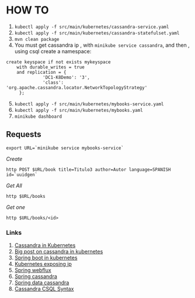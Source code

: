 # HOW TO
 
1. `kubectl apply -f src/main/kubernetes/cassandra-service.yaml`
2. `kubectl apply -f src/main/kubernetes/cassandra-statefulset.yaml`
3. `mvn clean package`
4. You must get cassandra ip , with `minikube service cassandra`, and then , using csql create a namespace:
```
create keyspace if not exists mykeyspace
    with durable_writes = true
	and replication = {
              'DC1-K8Demo': '3',
              'class': 'org.apache.cassandra.locator.NetworkTopologyStrategy'
     };
```

 
5. `kubectl apply -f src/main/kubernetes/mybooks-service.yaml`
6. `kubectl apply -f src/main/kubernetes/mybooks.yaml`
7. `minikube dashboard`

## Requests
```
export URL=`minikube service mybooks-service`
```
_Create_  
```
http POST $URL/book title=Titulo3 author=Autor language=SPANISH id=`uuidgen`
```
_Get All_
```
http $URL/books
```
_Get one_
```
http $URL/books/<id>
```
   
### Links
1. [Cassandra in Kubernetes](https://kubernetes.io/docs/tutorials/stateful-application/cassandra/)
2. [Big post on cassandra in kubernetes](https://blog.deimos.fr/2018/06/24/running-cassandra-on-kubernetes/)    
3. [Spring boot in kubernetes](https://www.baeldung.com/spring-boot-minikube)
4. [Kubernetes exposing ip](https://kubernetes.io/docs/tutorials/stateless-application/expose-external-ip-address/)
5. [Spring webflux](https://www.baeldung.com/spring-webflux)
6. [Spring cassandra](https://www.baeldung.com/spring-data-cassandra-tutorial)
7. [Spring data cassandra](https://docs.spring.io/spring-data/cassandra/docs/2.2.0.RC3/reference/html/)
8. [Cassandra CSQL Syntax](https://docs.datastax.com/en/archived/cql/3.3/cql/cql_reference/cqlCreateKeyspace.html)
    